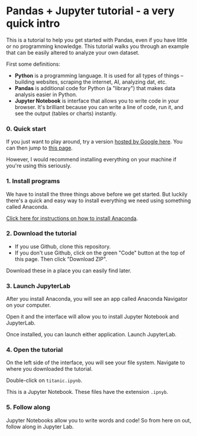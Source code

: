 # Pandas + Jupyter tutorial - a very quick intro

This is a tutorial to help you get started with Pandas, even if you have little or no programming knowledge. This tutorial walks you through an example that can be easily altered to analyze your own dataset.

First some definitions:

* **Python** is a programming language. It is used for all types of things – building websites, scraping the internet, AI, analyzing dat, etc. 
* **Pandas** is additional code for Python (a "library") that makes data analysis easier in Python.
* **Jupyter Notebook** is interface that allows you to write code in your browser. It's brilliant because you can write a line of code, run it, and see the output (tables or charts) instantly.     

### 0. Quick start

If you just want to play around, try a version [hosted by Google here](https://colab.research.google.com/). You can then jump to [this page](https://github.com/alvinschang/pandas-tutorial/blob/main/titanic.ipynb).

However, I would recommend installing everything on your machine if you're using this seriously.


### 1. Install programs

We have to install the three things above before we get started. But luckily there's a quick and easy way to install everything we need using something called Anaconda.

[Click here for instructions on how to install Anaconda](https://docs.continuum.io/anaconda/install/).
### 2. Download the tutorial

* If you use Github, clone this repository. 
* If you don't use Github, click on the green "Code" button at the top of this page. Then click "Download ZIP".

Download these in a place you can easily find later.

### 3. Launch JupyterLab

After you install Anaconda, you will see an app called Anaconda Navigator on your computer.

Open it and the interface will allow you to install Jupyter Notebook and JupyterLab.

Once installed, you can launch either application. Launch JupyterLab.

### 4. Open the tutorial

On the left side of the interface, you will see your file system. Navigate to where you downloaded the tutorial.

Double-click on `titanic.ipynb`.

This is a Jupyter Notebook. These files have the extension `.ipnyb`.

### 5. Follow along

Jupyter Notebooks allow you to write words and code! So from here on out, follow along in Jupyter Lab.

